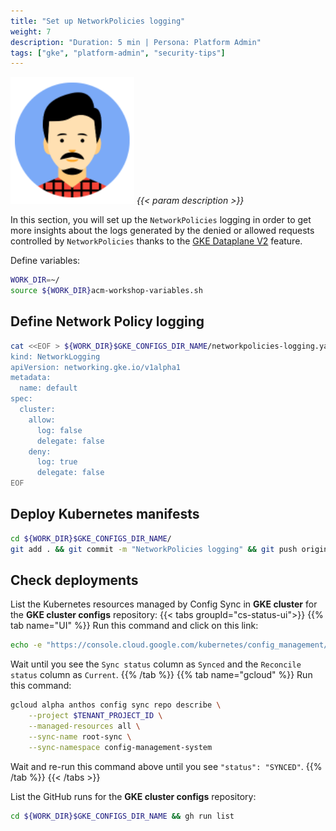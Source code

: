 ```yaml
---
title: "Set up NetworkPolicies logging"
weight: 7
description: "Duration: 5 min | Persona: Platform Admin"
tags: ["gke", "platform-admin", "security-tips"]
---
```

![Platform Admin](/images/platform-admin.png)
_{{< param description >}}_

In this section, you will set up the `NetworkPolicies` logging in order to get more insights about the logs generated by the denied or allowed requests controlled by `NetworkPolicies` thanks to the [GKE Dataplane V2](https://cloud.google.com/kubernetes-engine/docs/how-to/network-policy-logging) feature.

Define variables:
```Bash
WORK_DIR=~/
source ${WORK_DIR}acm-workshop-variables.sh
```

## Define Network Policy logging

```Bash
cat <<EOF > ${WORK_DIR}$GKE_CONFIGS_DIR_NAME/networkpolicies-logging.yaml
kind: NetworkLogging
apiVersion: networking.gke.io/v1alpha1
metadata:
  name: default
spec:
  cluster:
    allow:
      log: false
      delegate: false
    deny:
      log: true
      delegate: false
EOF
```

## Deploy Kubernetes manifests

```Bash
cd ${WORK_DIR}$GKE_CONFIGS_DIR_NAME/
git add . && git commit -m "NetworkPolicies logging" && git push origin main
```

## Check deployments

List the Kubernetes resources managed by Config Sync in **GKE cluster** for the **GKE cluster configs** repository:
{{< tabs groupId="cs-status-ui">}}
{{% tab name="UI" %}}
Run this command and click on this link:
```Bash
echo -e "https://console.cloud.google.com/kubernetes/config_management/packages?project=${TENANT_PROJECT_ID}"
```
Wait until you see the `Sync status` column as `Synced` and the `Reconcile status` column as `Current`.
{{% /tab %}}
{{% tab name="gcloud" %}}
Run this command:
```Bash
gcloud alpha anthos config sync repo describe \
    --project $TENANT_PROJECT_ID \
    --managed-resources all \
    --sync-name root-sync \
    --sync-namespace config-management-system
```
Wait and re-run this command above until you see `"status": "SYNCED"`.
{{% /tab %}}
{{< /tabs >}}

List the GitHub runs for the **GKE cluster configs** repository:
```Bash
cd ${WORK_DIR}$GKE_CONFIGS_DIR_NAME && gh run list
```